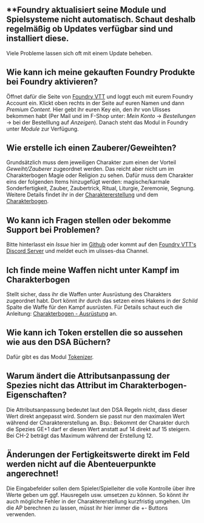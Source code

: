 ## **Foundry aktualisiert seine Module und Spielsysteme nicht automatisch. Schaut deshalb regelmäßig ob Updates verfügbar sind und installiert diese.
Viele Probleme lassen sich oft mit einem Update beheben.

## Wie kann ich meine gekauften Foundry Produkte bei Foundry aktivieren?
Öffnet dafür die Seite von [Foundry VTT](https://foundryvtt.com/) und loggt euch mit eurem Foundry Account ein. Klickt oben rechts in der Seite auf euren Namen und dann 
*Premium Content*. Hier gebt ihr euren Key ein, den ihr von Ulisses bekommen habt (Per Mail und im F-Shop unter: *Mein Konto* -> *Bestellungen* -> bei der Bestelllung auf *Anzeigen*). Danach steht das Modul in Foundry unter *Module* zur Verfügung.

## Wie erstelle ich einen Zauberer/Geweihten?
Grundsätzlich muss dem jeweiligen Charakter zum einen der Vorteil *Geweiht/Zauberer* zugeordnet werden. Das reicht aber nicht um im Charakterbogen Magie oder Religion zu sehen. Dafür muss dem Charakter eins der folgenden Items hinzugefügt werden: magische/karmale Sonderfertigkeit, Zauber, Zaubertrick, Ritual, Liturgie, Zeremonie, Segnung.
Weitere Details findet ihr in der [Charaktererstellung](https://github.com/Plushtoast/dsa5-foundryVTT-wiki/blob/master/de/de-Charaktererstellung.md) und dem [Charakterbogen](https://github.com/Plushtoast/dsa5-foundryVTT-wiki/blob/master/de/de-Charakterbogen.md).

## Wo kann ich Fragen stellen oder bekomme Support bei Problemen?
Bitte hinterlasst ein *Issue* hier im [Github](https://github.com/Plushtoast/dsa5-foundryVTT/issues) oder kommt auf den [Foundry VTT's Discord Server](https://discord.gg/foundryvtt) und meldet euch im ulisses-dsa Channel. 

## Ich finde meine Waffen nicht unter Kampf im Charakterbogen
Stellt sicher, dass ihr die Waffen unter Ausrüstung des Charakters zugeordnet habt. Dort könnt ihr durch das setzen eines Hakens in der *Schild* Spalte die Waffe für den Kampf ausrüsten. Für Details schaut euch die Anleitung: [Charakterbogen - Ausrüstung](https://github.com/Plushtoast/dsa5-foundryVTT-wiki/blob/master/de/de-Charakterbogen.md#5-ausr%C3%BCstung) an.  

## Wie kann ich Token erstellen die so aussehen wie aus den DSA Büchern?
Dafür gibt es das Modul [Tokenizer](https://github.com/Plushtoast/dsa5-foundryVTT-wiki/blob/master/de/de-Module.md#tokenizer).

## Warum ändert die Attributsanpassung der Spezies nicht das Attribut im Charakterbogen-Eigenschaften?
Die Attributsanpassung bedeutet laut den DSA Regeln nicht, dass dieser Wert direkt angepasst wird. Sondern sie passt nur den maximalen Wert während der Charaktererstellung an.
Bsp.: Bekommt der Charakter durch die Spezies GE+1 darf er diesen Wert anstatt auf 14 direkt auf 15 steigern. Bei CH-2 beträgt das Maximum während der Erstellung 12.

## Änderungen der Fertigkeitswerte direkt im Feld werden nicht auf die Abenteuerpunkte angerechnet!
Die Eingabefelder sollen dem Spieler/Spielleiter die volle Kontrolle über ihre Werte geben um ggf. Hausregeln usw. umsetzen zu können. So könnt ihr auch mögliche Fehler in der Charaktererstellung kurzfristig umgehen. Um die AP berechnen zu lassen, müsst ihr hier immer die +- Buttons verwenden.
